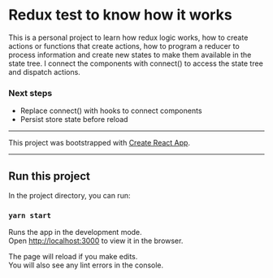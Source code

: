 # Redux test to know how it works

This is a personal project to learn how redux logic works, how to create actions or functions that create actions, how to program a reducer to process information and create new states to make them available in the state tree.
I connect the components with connect() to access the state tree and dispatch actions.

### Next steps
 * Replace connect() with hooks to connect components
 * Persist store state before reload

---

This project was bootstrapped with [Create React App](https://github.com/facebook/create-react-app).

---

## Run this project

In the project directory, you can run:

### `yarn start`

Runs the app in the development mode.\
Open [http://localhost:3000](http://localhost:3000) to view it in the browser.

The page will reload if you make edits.\
You will also see any lint errors in the console.
